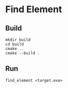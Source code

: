 # Find Element

## Build
```
mkdir build
cd build
cmake ..
cmake --build .
```
## Run
```
find_element <target.exe>
```
